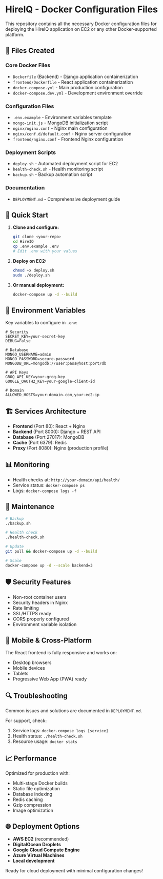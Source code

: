 # HireIQ - Docker Configuration Files

This repository contains all the necessary Docker configuration files for deploying the HireIQ application on EC2 or any other Docker-supported platform.

## 📁 Files Created

### Core Docker Files
- `Dockerfile` (Backend) - Django application containerization
- `frontend/Dockerfile` - React application containerization  
- `docker-compose.yml` - Main production configuration
- `docker-compose.dev.yml` - Development environment override

### Configuration Files
- `.env.example` - Environment variables template
- `mongo-init.js` - MongoDB initialization script
- `nginx/nginx.conf` - Nginx main configuration
- `nginx/conf.d/default.conf` - Nginx server configuration
- `frontend/nginx.conf` - Frontend Nginx configuration

### Deployment Scripts
- `deploy.sh` - Automated deployment script for EC2
- `health-check.sh` - Health monitoring script
- `backup.sh` - Backup automation script

### Documentation
- `DEPLOYMENT.md` - Comprehensive deployment guide

## 🚀 Quick Start

1. **Clone and configure:**
   ```bash
   git clone <your-repo>
   cd HireIQ
   cp .env.example .env
   # Edit .env with your values
   ```

2. **Deploy on EC2:**
   ```bash
   chmod +x deploy.sh
   sudo ./deploy.sh
   ```

3. **Or manual deployment:**
   ```bash
   docker-compose up -d --build
   ```

## 🔧 Environment Variables

Key variables to configure in `.env`:

```env
# Security
SECRET_KEY=your-secret-key
DEBUG=False

# Database
MONGO_USERNAME=admin
MONGO_PASSWORD=secure-password
MONGODB_URL=mongodb://user:pass@host:port/db

# API Keys
GROQ_API_KEY=your-groq-key
GOOGLE_OAUTH2_KEY=your-google-client-id

# Domain
ALLOWED_HOSTS=your-domain.com,your-ec2-ip
```

## 🏗️ Services Architecture

- **Frontend** (Port 80): React + Nginx
- **Backend** (Port 8000): Django + REST API
- **Database** (Port 27017): MongoDB
- **Cache** (Port 6379): Redis
- **Proxy** (Port 8080): Nginx (production profile)

## 📊 Monitoring

- Health checks at: `http://your-domain/api/health/`
- Service status: `docker-compose ps`
- Logs: `docker-compose logs -f`

## 🔄 Maintenance

```bash
# Backup
./backup.sh

# Health check  
./health-check.sh

# Update
git pull && docker-compose up -d --build

# Scale
docker-compose up -d --scale backend=3
```

## 🛡️ Security Features

- Non-root container users
- Security headers in Nginx
- Rate limiting
- SSL/HTTPS ready
- CORS properly configured
- Environment variable isolation

## 📱 Mobile & Cross-Platform

The React frontend is fully responsive and works on:
- Desktop browsers
- Mobile devices
- Tablets
- Progressive Web App (PWA) ready

## 🔍 Troubleshooting

Common issues and solutions are documented in `DEPLOYMENT.md`.

For support, check:
1. Service logs: `docker-compose logs [service]`
2. Health status: `./health-check.sh`
3. Resource usage: `docker stats`

## 📈 Performance

Optimized for production with:
- Multi-stage Docker builds
- Static file optimization
- Database indexing
- Redis caching
- Gzip compression
- Image optimization

## 🌐 Deployment Options

- **AWS EC2** (recommended)
- **DigitalOcean Droplets**
- **Google Cloud Compute Engine**
- **Azure Virtual Machines**
- **Local development**

Ready for cloud deployment with minimal configuration changes!
